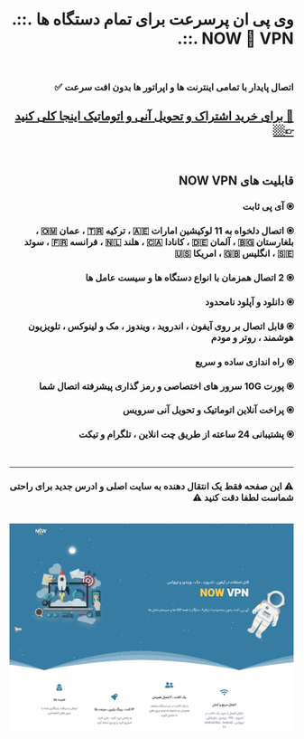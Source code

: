 <div dir="rtl">
<h1>وی پی ان پرسرعت برای تمام دستگاه ها .::. NOW 🚀 VPN .::.</h1>
<br>
<h3>اتصال پایدار با تمامی اینترنت ها و اپراتور ها بدون افت سرعت ✅ </h3>
<h2><a href="https://now1vpn.site" target="_self">🔗  برای خرید اشتراک و تحویل آنی و اتوماتیک اینجا کلی کنید 👉🏼</a></h2>
<br>
<p align="right" dir="rtl">
 <b><h2>قابلیت های NOW VPN</h2></b>
 <h3>⦿ آی پی ثابت</h3>
 <h3>⦿ اتصال دلخواه به 11 لوکیشین امارات 🇦🇪 ، ترکیه 🇹🇷 ، عمان 🇴🇲 ، بلغارستان 🇧🇬 ، آلمان 🇩🇪 ، کانادا 🇨🇦 ، هلند 🇳🇱 ، فرانسه 🇫🇷 ، سوئد 🇸🇪 ، انگلیس 🇬🇧 ، امریکا 🇺🇸</h3>
 <h3>⦿ 2 اتصال همزمان با انواع دستگاه ها و سیست عامل ها</h3>
 <h3>⦿ دانلود و آپلود نامحدود</h3>
 <h3>⦿ قابل اتصال بر روی آیفون ، اندروید ، ویندوز ، مک و لینوکس ، تلویزیون هوشمند ، روتر و مودم</h3>
 <h3>⦿ راه اندازی ساده و سریع</h3>
 <h3>⦿ پورت 10G سرور های اختصاصی و رمز گذاری پیشرفته اتصال شما</h3>
  <h3>⦿ پراخت آنلاین اتوماتیک و تحویل آنی سرویس</h3>
 <h3>⦿ پشتیبانی 24 ساعته از طریق چت انلاین ، تلگرام و تیکت</h3>
</p>

<br>
<hr>
<h3>⚠️ این صفحه فقط یک انتقال دهنده به سایت اصلی و ادرس جدید برای راحتی شماست لطفا دقت کنید ⚠️</p>
<br>
<img src="assets/images/screenshots-section/nowvpn.png" />

</div>
